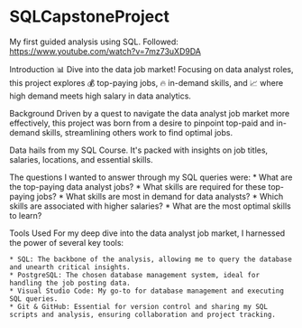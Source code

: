 # SQLCapstoneProject

My first guided analysis using SQL. Followed: https://www.youtube.com/watch?v=7mz73uXD9DA

Introduction
📊 Dive into the data job market! Focusing on data analyst roles, this project explores 💰 top-paying jobs, 🔥 in-demand skills, and 📈 where high demand meets high salary in data analytics.

Background
Driven by a quest to navigate the data analyst job market more effectively, this project was born from a desire to pinpoint top-paid and in-demand skills, streamlining others work to find optimal jobs.

Data hails from my SQL Course. It's packed with insights on job titles, salaries, locations, and essential skills.

The questions I wanted to answer through my SQL queries were:
    * What are the top-paying data analyst jobs?
    * What skills are required for these top-paying jobs?
    * What skills are most in demand for data analysts?
    * Which skills are associated with higher salaries?
    * What are the most optimal skills to learn?
  
Tools Used
For my deep dive into the data analyst job market, I harnessed the power of several key tools:

    * SQL: The backbone of the analysis, allowing me to query the database and unearth critical insights.
    * PostgreSQL: The chosen database management system, ideal for handling the job posting data.
    * Visual Studio Code: My go-to for database management and executing SQL queries.
    * Git & GitHub: Essential for version control and sharing my SQL scripts and analysis, ensuring collaboration and project tracking.